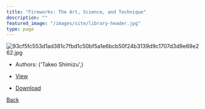```yaml
---
title: "Fireworks: The Art, Science, and Technique"
description: ""
featured_image: "/images/site/library-header.jpg"
type: page
---
```


![93cf5fc553d1ad381c7fbd1c50bf5a1e6bcb50f24b3139d9c1707d3d9e69e262.jpg](https://drive.google.com/uc?export=view&id=1s4vXzFifbdb31muE8fABMADXsccBrCGg)
* Authors: ('Takeo Shimizu',)
* [View](https://drive.google.com/uc?export=view&id=18_MaTyXmgpF-7GowCh73leMJeZgpciaB)

* [Download](https://drive.google.com/uc?export=download&id=18_MaTyXmgpF-7GowCh73leMJeZgpciaB)

[Back](http://localhost:1313/library/ebooks/
)